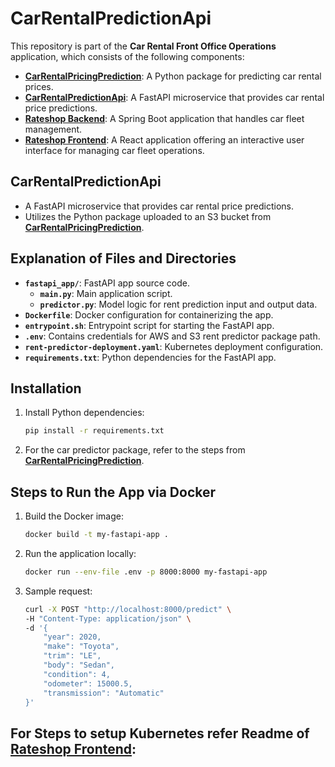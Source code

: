 # CarRentalPredictionApi

This repository is part of the **Car Rental Front Office Operations** application, which consists of the following components:

- [**CarRentalPricingPrediction**](https://github.com/mj301296/CarRentalPricingPrediction): A Python package for predicting car rental prices.
- [**CarRentalPredictionApi**](https://github.com/mj301296/CarRentalPredictionApi): A FastAPI microservice that provides car rental price predictions.
- [**Rateshop Backend**](https://github.com/mj301296/RateShop): A Spring Boot application that handles car fleet management.
- [**Rateshop Frontend**](https://github.com/mj301296/rateshop-frontend): A React application offering an interactive user interface for managing car fleet operations.

## CarRentalPredictionApi

- A FastAPI microservice that provides car rental price predictions.
- Utilizes the Python package uploaded to an S3 bucket from [**CarRentalPricingPrediction**](https://github.com/mj301296/CarRentalPricingPrediction).

## Explanation of Files and Directories

- **`fastapi_app/`**: FastAPI app source code.
  - **`main.py`**: Main application script.
  - **`predictor.py`**: Model logic for rent prediction input and output data.
- **`Dockerfile`**: Docker configuration for containerizing the app.
- **`entrypoint.sh`**: Entrypoint script for starting the FastAPI app.
- **`.env`**: Contains credentials for AWS and S3 rent predictor package path.
- **`rent-predictor-deployment.yaml`**: Kubernetes deployment configuration.
- **`requirements.txt`**: Python dependencies for the FastAPI app.

## Installation

1. Install Python dependencies:

    ```bash
    pip install -r requirements.txt
    ```

2. For the car predictor package, refer to the steps from [**CarRentalPricingPrediction**](https://github.com/mj301296/CarRentalPricingPrediction).

## Steps to Run the App via Docker

1. Build the Docker image:

    ```bash
    docker build -t my-fastapi-app .
    ```

2. Run the application locally:

    ```bash
    docker run --env-file .env -p 8000:8000 my-fastapi-app
    ```

3. Sample request:

    ```bash
    curl -X POST "http://localhost:8000/predict" \
    -H "Content-Type: application/json" \
    -d '{
        "year": 2020,
        "make": "Toyota",
        "trim": "LE",
        "body": "Sedan",
        "condition": 4,
        "odometer": 15000.5,
        "transmission": "Automatic"
    }'
    ```
## For Steps to setup Kubernetes refer Readme of [**Rateshop Frontend**](https://github.com/mj301296/rateshop-frontend):

